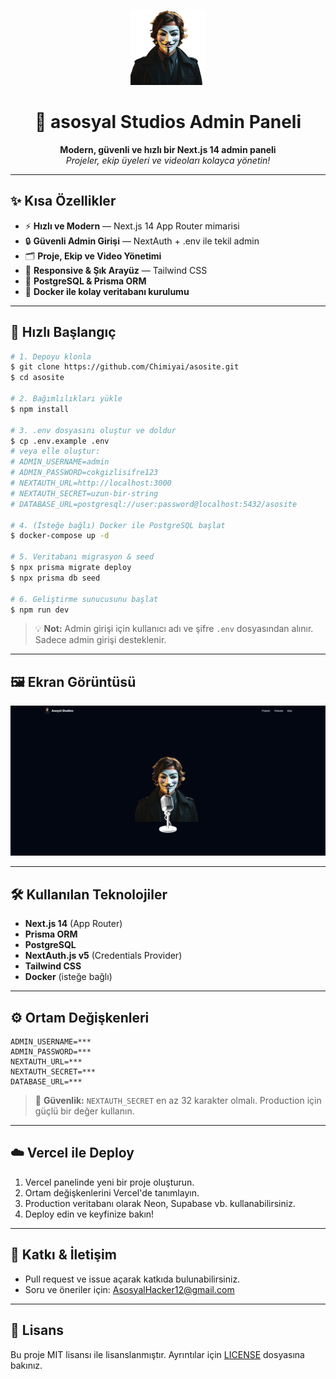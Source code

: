 <p align="center">
  <img src="public/logo.png" alt="asosyal Studios Logo" width="120" />
</p>

<h1 align="center">🚀 asosyal Studios Admin Paneli</h1>

<p align="center">
  <b>Modern, güvenli ve hızlı bir Next.js 14 admin paneli</b><br/>
  <i>Projeler, ekip üyeleri ve videoları kolayca yönetin!</i>
</p>

---

## ✨ Kısa Özellikler

- ⚡️ <b>Hızlı ve Modern</b> — Next.js 14 App Router mimarisi
- 🔒 <b>Güvenli Admin Girişi</b> — NextAuth + .env ile tekil admin
- 🗂️ <b>Proje, Ekip ve Video Yönetimi</b>
- 🎨 <b>Responsive & Şık Arayüz</b> — Tailwind CSS
- 🐘 <b>PostgreSQL & Prisma ORM</b>
- 🐳 <b>Docker ile kolay veritabanı kurulumu</b>

---

## 🚦 Hızlı Başlangıç

```bash
# 1. Depoyu klonla
$ git clone https://github.com/Chimiyai/asosite.git
$ cd asosite

# 2. Bağımlılıkları yükle
$ npm install

# 3. .env dosyasını oluştur ve doldur
$ cp .env.example .env
# veya elle oluştur:
# ADMIN_USERNAME=admin
# ADMIN_PASSWORD=cokgizlisifre123
# NEXTAUTH_URL=http://localhost:3000
# NEXTAUTH_SECRET=uzun-bir-string
# DATABASE_URL=postgresql://user:password@localhost:5432/asosite

# 4. (İsteğe bağlı) Docker ile PostgreSQL başlat
$ docker-compose up -d

# 5. Veritabanı migrasyon & seed
$ npx prisma migrate deploy
$ npx prisma db seed

# 6. Geliştirme sunucusunu başlat
$ npm run dev
```

> 💡 <b>Not:</b> Admin girişi için kullanıcı adı ve şifre `.env` dosyasından alınır. Sadece admin girişi desteklenir.

---

## 🖼️ Ekran Görüntüsü

<p align="center">
  <img src="public/images/projects/ekrangrnts.jpg" alt="asosyal Studios Admin Paneli" width="600" />
</p>

---

## 🛠️ Kullanılan Teknolojiler

- **Next.js 14** (App Router)
- **Prisma ORM**
- **PostgreSQL**
- **NextAuth.js v5** (Credentials Provider)
- **Tailwind CSS**
- **Docker** (isteğe bağlı)

---

## ⚙️ Ortam Değişkenleri

```env
ADMIN_USERNAME=***
ADMIN_PASSWORD=***
NEXTAUTH_URL=***
NEXTAUTH_SECRET=***
DATABASE_URL=***
```

> 🔑 <b>Güvenlik:</b> `NEXTAUTH_SECRET` en az 32 karakter olmalı. Production için güçlü bir değer kullanın.

---

## ☁️ Vercel ile Deploy

1. Vercel panelinde yeni bir proje oluşturun.
2. Ortam değişkenlerini Vercel'de tanımlayın.
3. Production veritabanı olarak Neon, Supabase vb. kullanabilirsiniz.
4. Deploy edin ve keyfinize bakın!

---

## 🤝 Katkı & İletişim

- Pull request ve issue açarak katkıda bulunabilirsiniz.
- Soru ve öneriler için: [AsosyalHacker12@gmail.com](AsosyalHacker12@gmail.com)

---

## 📄 Lisans

Bu proje MIT lisansı ile lisanslanmıştır. Ayrıntılar için [LICENSE](./LICENSE) dosyasına bakınız.